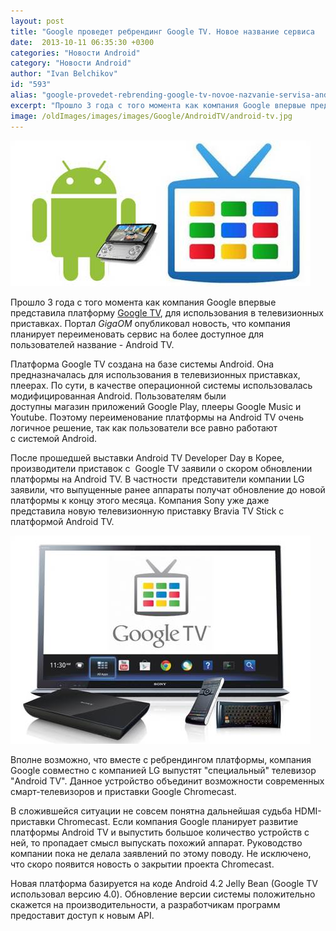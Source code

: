 ```yaml
---
layout: post
title: "Google проведет ребрендинг Google TV. Новое название сервиса   Android TV"
date:  2013-10-11 06:35:30 +0300
categories: "Новости Android"
category: "Новости Android"
author: "Ivan Belchikov"
id: "593"
alias: "google-provedet-rebrending-google-tv-novoe-nazvanie-servisa-android-tv"
excerpt: "Прошло 3 года с того момента как компания Google впервые представила платформу Google TV, для использования в телевизионных приставках. Портал <em>GigaOM</em> опубликовал новость, что компания планирует переименовать сервис на более доступное для пользователей название - Android TV."
image: /oldImages/images/images/Google/AndroidTV/android-tv.jpg
---
```

<img src="/oldImages/images/images/Google/AndroidTV/android-tv.jpg" alt="Android TV" />

Прошло 3 года с того момента как компания Google впервые представила платформу <a href="index.php?option=com_content&amp;view=article&amp;id=372&amp;catid=8&amp;Itemid=102">Google TV</a>, для использования в телевизионных приставках. Портал <em>GigaOM</em> опубликовал новость, что компания планирует переименовать сервис на более доступное для пользователей название - Android TV.


Платформа Google TV создана на базе системы Android. Она предназначалась для использования в телевизионных приставках, плеерах. По сути, в качестве операционной системы использовалась модифицированная Android. Пользователям были доступны магазин приложений Google Play, плееры Google Music и Youtube. Поэтому переименование платформы на Android TV очень логичное решение, так как пользователи все равно работают с системой Android.

После прошедшей выставки Android TV Developer Day в Корее, производители приставок с  Google TV заявили о скором обновлении платформы на Android TV. В частности  представители компании LG заявили, что выпущенные ранее аппараты получат обновление до новой платформы к концу этого месяца. Компания Sony уже даже представила новую телевизионную приставку Bravia TV Stick с платформой Android TV. 

<img src="/oldImages/images/images/Google/AndroidTV/google-tv.jpg" alt="Sony Bravia Stick" />

Вполне возможно, что вместе с ребрендингом платформы, компания Google совместно с компанией LG выпустят "специальный" телевизор "Android TV". Данное устройство объединит возможности современных смарт-телевизоров и приставки Google Chromecast.

В сложившейся ситуации не совсем понятна дальнейшая судьба HDMI-приставки Chromecast. Если компания Google планирует развитие платформы Android TV и выпустить большое количество устройств с ней, то пропадает смысл выпускать похожий аппарат. Руководство компании пока не делала заявлений по этому поводу. Не исключено, что скоро появится новость о закрытии проекта Chromecast.

Новая платформа базируется на коде Android 4.2 Jelly Bean (Google TV использовал версию 4.0). Обновление версии системы положительно скажется на производительности, а разработчикам программ предоставит доступ к новым API. 

 
